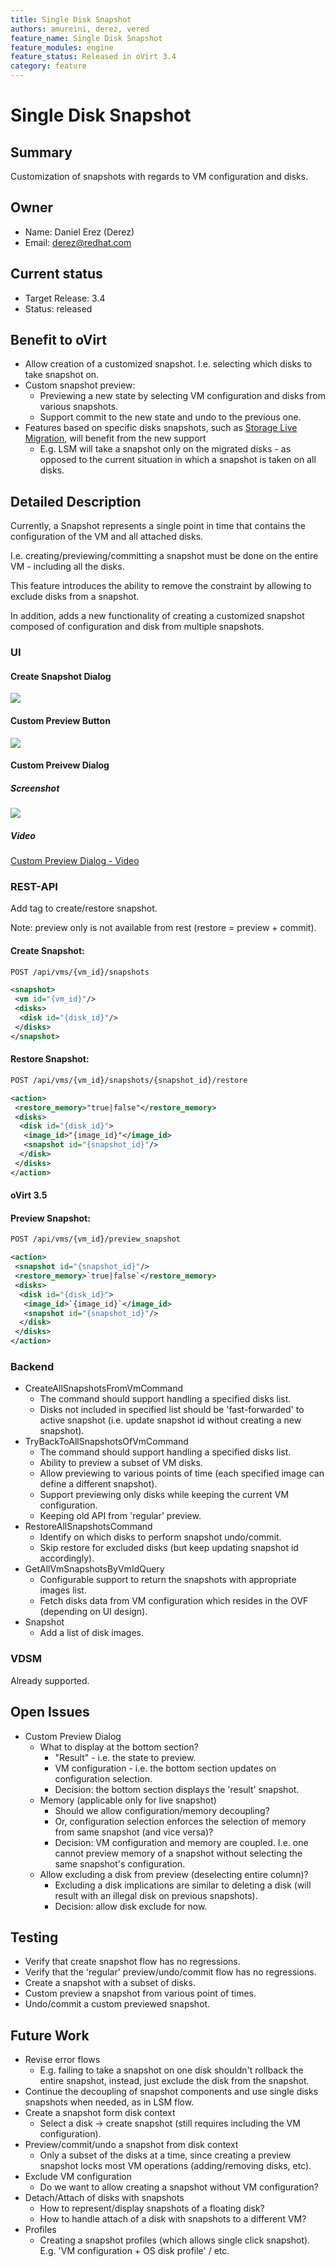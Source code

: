 ```yaml
---
title: Single Disk Snapshot
authors: amureini, derez, vered
feature_name: Single Disk Snapshot
feature_modules: engine
feature_status: Released in oVirt 3.4
category: feature
---
```


# Single Disk Snapshot

## Summary

Customization of snapshots with regards to VM configuration and disks.

## Owner

*   Name: Daniel Erez (Derez)
*   Email: <derez@redhat.com>

## Current status

*   Target Release: 3.4
*   Status: released

## Benefit to oVirt

*   Allow creation of a customized snapshot. I.e. selecting which disks to take snapshot on.
*   Custom snapshot preview:
    -   Previewing a new state by selecting VM configuration and disks from various snapshots.
    -   Support commit to the new state and undo to the previous one.
*   Features based on specific disks snapshots, such as [Storage Live Migration](/develop/release-management/features/storage/storagelivemigration.html), will benefit from the new support
    -   E.g. LSM will take a snapshot only on the migrated disks - as opposed to the current situation in which a snapshot is taken on all disks.

## Detailed Description

Currently, a Snapshot represents a single point in time that contains the configuration of the VM and all attached disks.

I.e. creating/previewing/committing a snapshot must be done on the entire VM - including all the disks.

This feature introduces the ability to remove the constraint by allowing to exclude disks from a snapshot.

In addition, adds a new functionality of creating a customized snapshot composed of configuration and disk from multiple snapshots.

### UI

#### Create Snapshot Dialog

![](/images/wiki/Create_snapshot_dialog.png)

#### Custom Preview Button

![](/images/wiki/Custom_preview_button.png)

#### Custom Preivew Dialog

##### Screenshot

![](/images/wiki/Custom_preview_dialog.png)

##### Video

[Custom Preview Dialog - Video](media:custom_preview_dialog_video.gz)

### REST-API

Add <disks> tag to create/restore snapshot.

Note: preview only is not available from rest (restore = preview + commit).

#### Create Snapshot:

```xml
POST /api/vms/{vm_id}/snapshots

<snapshot>
 <vm id="{vm_id}"/>
 <disks>
  <disk id="{disk_id}"/>
 </disks>
</snapshot>
```

#### Restore Snapshot:

```xml
POST /api/vms/{vm_id}/snapshots/{snapshot_id}/restore

<action>
 <restore_memory>"true|false"</restore_memory>
 <disks>
  <disk id="{disk_id}">
   <image_id>"{image_id}"</image_id>
   <snapshot id="{snapshot_id}"/>
  </disk>
 </disks>
</action>
```

#### oVirt 3.5

#### Preview Snapshot:

```xml
POST /api/vms/{vm_id}/preview_snapshot

<action>
 <snapshot id="{snapshot_id}"/>
 <restore_memory>`true|false`</restore_memory>
 <disks>
  <disk id="{disk_id}">
   <image_id>`{image_id}`</image_id>
   <snapshot id="{snapshot_id}"/>
  </disk>
 </disks>
</action>
```

### Backend

*   CreateAllSnapshotsFromVmCommand
    -   The command should support handling a specified disks list.
    -   Disks not included in specified list should be 'fast-forwarded' to active snapshot (i.e. update snapshot id without creating a new snapshot).
*   TryBackToAllSnapshotsOfVmCommand
    -   The command should support handling a specified disks list.
    -   Ability to preview a subset of VM disks.
    -   Allow previewing to various points of time (each specified image can define a different snapshot).
    -   Support previewing only disks while keeping the current VM configuration.
    -   Keeping old API from 'regular' preview.
*   RestoreAllSnapshotsCommand
    -   Identify on which disks to perform snapshot undo/commit.
    -   Skip restore for excluded disks (but keep updating snapshot id accordingly).
*   GetAllVmSnapshotsByVmIdQuery
    -   Configurable support to return the snapshots with appropriate images list.
    -   Fetch disks data from VM configuration which resides in the OVF (depending on UI design).
*   Snapshot
    -   Add a list of disk images.

### VDSM

Already supported.

## Open Issues

*   Custom Preview Dialog
    -   What to display at the bottom section?
        -   "Result" - i.e. the state to preview.
        -   VM configuration - i.e. the bottom section updates on configuration selection.
        -   Decision: the bottom section displays the 'result' snapshot.
    -   Memory (applicable only for live snapshot)
        -   Should we allow configuration/memory decoupling?
        -   Or, configuration selection enforces the selection of memory from same snapshot (and vice versa)?
        -   Decision: VM configuration and memory are coupled. I.e. one cannot preview memory of a snapshot without selecting the same snapshot's configuration.
    -   Allow excluding a disk from preview (deselecting entire column)?
        -   Excluding a disk implications are similar to deleting a disk (will result with an illegal disk on previous snapshots).
        -   Decision: allow disk exclude for now.

## Testing

*   Verify that create snapshot flow has no regressions.
*   Verify that the 'regular' preview/undo/commit flow has no regressions.
*   Create a snapshot with a subset of disks.
*   Custom preview a snapshot from various point of times.
*   Undo/commit a custom previewed snapshot.

## Future Work

*   Revise error flows
    -   E.g. failing to take a snapshot on one disk shouldn't rollback the entire snapshot, instead, just exclude the disk from the snapshot.
*   Continue the decoupling of snapshot components and use single disks snapshots when needed, as in LSM flow.
*   Create a snapshot form disk context
    -   Select a disk -> create snapshot (still requires including the VM configuration).
*   Preview/commit/undo a snapshot from disk context
    -   Only a subset of the disks at a time, since creating a preview snapshot locks most VM operations (adding/removing disks, etc).
*   Exclude VM configuration
    -   Do we want to allow creating a snapshot without VM configuration?
*   Detach/Attach of disks with snapshots
    -   How to represent/display snapshots of a floating disk?
    -   How to handle attach of a disk with snapshots to a different VM?
*   Profiles
    -   Creating a snapshot profiles (which allows single click snapshot). E.g. 'VM configuration + OS disk profile' / etc.
